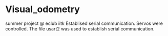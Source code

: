 Visual_odometry
===============

summer project @ eclub iitk
Establised serial communication.
Servos were controlled.
The file usart2 was used to establish serial communication.
